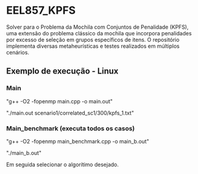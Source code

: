 # EEL857_KPFS
Solver para o Problema da Mochila com Conjuntos de Penalidade (KPFS), uma extensão do problema clássico da mochila que incorpora penalidades por excesso de seleção em grupos específicos de itens. O repositório implementa diversas metaheurísticas e testes realizados em múltiplos cenários.


## Exemplo de execução - Linux

### Main

"g++ -O2 -fopenmp main.cpp -o main.out"

"./main.out scenario1/correlated_sc1/300/kpfs_1.txt"

### Main_benchmark (executa todos os casos)

"g++ -O2 -fopenmp main_benchmark.cpp -o main_b.out"

"./main_b.out"

Em seguida selecionar o algorítimo desejado.
